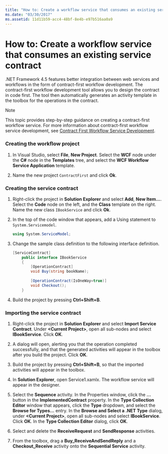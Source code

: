 ```yaml
---
title: "How to: Create a workflow service that consumes an existing service contract"
ms.date: "03/30/2017"
ms.assetid: 11d11b59-acc4-48bf-8e4b-e97b516aa0a9
---
```

# How to: Create a workflow service that consumes an existing service contract
.NET Framework 4.5 features better integration between web services and workflows in the form of contract-first workflow development. The contract-first workflow development tool allows you to design the contract in code first. The tool then automatically generates an activity template in the toolbox for the operations in the contract.  
  
> [!NOTE]
> This topic provides step-by-step guidance on creating a contract-first workflow service. For more information about contract-first workflow service development, see [Contract First Workflow Service Development](contract-first-workflow-service-development.md).  
  
### Creating the workflow project  
  
1. In Visual Studio, select **File**, **New Project**. Select the **WCF** node under the **C#** node in the **Templates** tree, and select the **WCF Workflow Service Application** template.  
  
2. Name the new project `ContractFirst` and click **Ok**.  
  
### Creating the service contract  
  
1. Right-click the project in **Solution Explorer** and select **Add**, **New Item…**. Select the **Code** node on the left, and the **Class** template on the right. Name the new class `IBookService` and click **Ok**.  
  
2. In the top of the code window that appears, add a Using statement to `System.Servicemodel`.  
  
    ```csharp  
    using System.ServiceModel;  
    ```  
  
3. Change the sample class definition to the following interface definition.  
  
    ```csharp  
    [ServiceContract]  
        public interface IBookService  
        {  
            [OperationContract]  
            void Buy(string bookName);  
  
            [OperationContract(IsOneWay=true)]  
            void Checkout();  
        }  
    ```  
  
4. Build the project by pressing **Ctrl+Shift+B**.  
  
### Importing the service contract  
  
1. Right-click the project in **Solution Explorer** and select **Import Service Contract**. Under **\<Current Project>**, open all sub-nodes and select **IBookService**. Click **OK**.  
  
2. A dialog will open, alerting you that the operation completed successfully, and that the generated activities will appear in the toolbox after you build the project. Click **OK**.  
  
3. Build the project by pressing **Ctrl+Shift+B**, so that the imported activities will appear in the toolbox.  
  
4. In **Solution Explorer**, open Service1.xamlx. The workflow service will appear in the designer.  
  
5. Select the **Sequence** activity. In the Properties window, click the **…** button in the **ImplementedContract** property. In the **Type Collection Editor** window that appears, click the **Type** dropdown, and select the **Browse for Types…** entry. In the **Browse and Select a .NET Type** dialog, under **\<Current Project>**, open all sub-nodes and select **IBookService**. Click **OK**. In the **Type Collection Editor** dialog, click **OK**.  
  
6. Select and delete the **ReceiveRequest** and **SendResponse** activities.  
  
7. From the toolbox, drag a **Buy_ReceiveAndSendReply** and a **Checkout_Receive** activity onto the **Sequential Service** activity.
